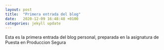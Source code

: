```yaml
---
layout: post
title:  "Primera entrada del blog"
date:   2020-12-09 16:48:48 +0100
categories: jekyll update
---
```


Esta es la primera entrada del blog personal, preparada en la asignatura de Puesta en Produccion Segura
